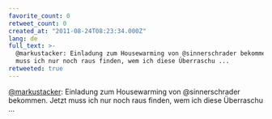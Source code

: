 ```yaml
---
favorite_count: 0
retweet_count: 0
created_at: "2011-08-24T08:23:34.000Z"
lang: de
full_text: >-
  @markustacker: Einladung zum Housewarming von @sinnerschrader bekommen. Jetzt
  muss ich nur noch raus finden, wem ich diese Überraschu ...
retweeted: true
---
```


[@markustacker](https://twitter.com/markustacker): Einladung zum Housewarming
von @sinnerschrader bekommen. Jetzt muss ich nur noch raus finden, wem ich diese
Überraschu ...
